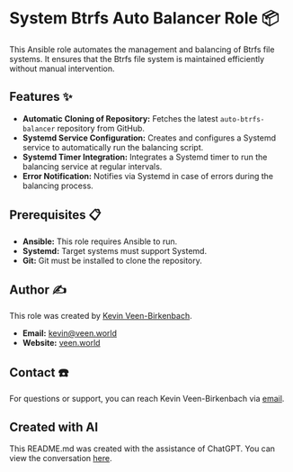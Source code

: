 # System Btrfs Auto Balancer Role 📦

This Ansible role automates the management and balancing of Btrfs file systems. It ensures that the Btrfs file system is maintained efficiently without manual intervention.

## Features ✨

- **Automatic Cloning of Repository:** Fetches the latest `auto-btrfs-balancer` repository from GitHub.
- **Systemd Service Configuration:** Creates and configures a Systemd service to automatically run the balancing script.
- **Systemd Timer Integration:** Integrates a Systemd timer to run the balancing service at regular intervals.
- **Error Notification:** Notifies via Systemd in case of errors during the balancing process.

## Prerequisites 📋

- **Ansible:** This role requires Ansible to run.
- **Systemd:** Target systems must support Systemd.
- **Git:** Git must be installed to clone the repository.


## Author ✍️

This role was created by [Kevin Veen-Birkenbach](https://www.veen.world).
- **Email:** kevin@veen.world
- **Website:** [veen.world](https://www.veen.world)

## Contact ☎️

For questions or support, you can reach Kevin Veen-Birkenbach via [email](mailto:kevin@veen.world).

## Created with AI
This README.md was created with the assistance of ChatGPT. You can view the conversation [here](https://chatgpt.com/share/dcec1b4a-c7a8-4cf8-a87a-987eb0500857).
